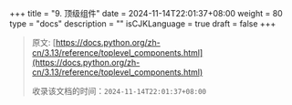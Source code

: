 +++
title = "9. 顶级组件"
date = 2024-11-14T22:01:37+08:00
weight = 80
type = "docs"
description = ""
isCJKLanguage = true
draft = false
+++

> 原文: [https://docs.python.org/zh-cn/3.13/reference/toplevel_components.html](https://docs.python.org/zh-cn/3.13/reference/toplevel_components.html)
>
> 收录该文档的时间：`2024-11-14T22:01:37+08:00`
